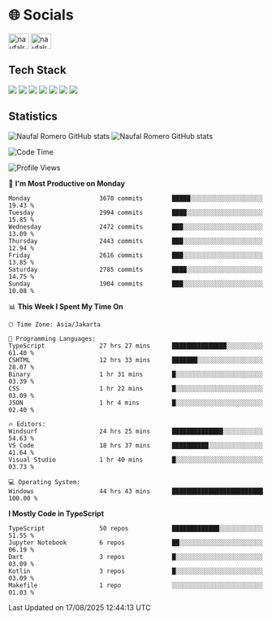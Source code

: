 <h1 align="">🌐 Socials</h1>
<p align="left">
<a href="https://linkedin.com/in/naufal-romero-putra-pratama-9ab816177/" target="blank"><img align="center" src="https://raw.githubusercontent.com/rahuldkjain/github-profile-readme-generator/master/src/images/icons/Social/linked-in-alt.svg" alt="naufalromero" height="30" width="40" /></a>
<a href="https://instagram.com/naufalromero" target="blank"><img align="center" src="https://raw.githubusercontent.com/rahuldkjain/github-profile-readme-generator/master/src/images/icons/Social/instagram.svg" alt="naufalromero" height="30" width="40" /></a>
</p>


<h2 align="">Tech Stack</h2>
<div align="">
  <img src="https://img.shields.io/badge/next.js-000000?style=for-the-badge&logo=nextdotjs&logoColor=white"/>
 <img src="https://img.shields.io/badge/typescript-%23007ACC.svg?style=for-the-badge&logo=typescript&logoColor=white"/>
 <img src="https://img.shields.io/badge/react-%2320232a.svg?style=for-the-badge&logo=react&logoColor=%2361DAFB"/>
 <img src="https://img.shields.io/badge/tailwindcss-%2338B2AC.svg?style=for-the-badge&logo=tailwind-css&logoColor=white"/>
 <img src="https://img.shields.io/badge/Prisma-3982CE?style=for-the-badge&logo=Prisma&logoColor=white"/>
 <img src="https://img.shields.io/badge/javascript-%23323330.svg?style=for-the-badge&logo=javascript&logoColor=%23F7DF1E"/>
 <img src="https://img.shields.io/badge/java-%23ED8B00.svg?style=for-the-badge&logo=openjdk&logoColor=white"/>
</div>


<h2 align="">Statistics</h2>
<div align="">
<img src="https://github-readme-stats-xi-nine-74.vercel.app/api?username=romves&show_icons=true&theme=tokyonight&include_all_commits=true&count_private=true" alt="Naufal Romero GitHub stats"/>
<img src="https://github-readme-stats-xi-nine-74.vercel.app/api/top-langs/?username=romves&theme=tokyonight&hide_border=false&include_all_commits=true&count_private=true&layout=compact" alt="Naufal Romero GitHub stats"/>
</div>

<!--START_SECTION:waka-->
![Code Time](http://img.shields.io/badge/Code%20Time-2%2C798%20hrs%208%20mins-blue)

![Profile Views](http://img.shields.io/badge/Profile%20Views-0-blue)

📅 **I'm Most Productive on Monday** 

```text
Monday                   3670 commits        █████░░░░░░░░░░░░░░░░░░░░   19.43 % 
Tuesday                  2994 commits        ████░░░░░░░░░░░░░░░░░░░░░   15.85 % 
Wednesday                2472 commits        ███░░░░░░░░░░░░░░░░░░░░░░   13.09 % 
Thursday                 2443 commits        ███░░░░░░░░░░░░░░░░░░░░░░   12.94 % 
Friday                   2616 commits        ███░░░░░░░░░░░░░░░░░░░░░░   13.85 % 
Saturday                 2785 commits        ████░░░░░░░░░░░░░░░░░░░░░   14.75 % 
Sunday                   1904 commits        ███░░░░░░░░░░░░░░░░░░░░░░   10.08 % 
```


📊 **This Week I Spent My Time On** 

```text
🕑︎ Time Zone: Asia/Jakarta

💬 Programming Languages: 
TypeScript               27 hrs 27 mins      ███████████████░░░░░░░░░░   61.40 % 
CSHTML                   12 hrs 33 mins      ███████░░░░░░░░░░░░░░░░░░   28.07 % 
Binary                   1 hr 31 mins        █░░░░░░░░░░░░░░░░░░░░░░░░   03.39 % 
CSS                      1 hr 22 mins        █░░░░░░░░░░░░░░░░░░░░░░░░   03.09 % 
JSON                     1 hr 4 mins         █░░░░░░░░░░░░░░░░░░░░░░░░   02.40 % 

🔥 Editors: 
Windsurf                 24 hrs 25 mins      ██████████████░░░░░░░░░░░   54.63 % 
VS Code                  18 hrs 37 mins      ██████████░░░░░░░░░░░░░░░   41.64 % 
Visual Studio            1 hr 40 mins        █░░░░░░░░░░░░░░░░░░░░░░░░   03.73 % 

💻 Operating System: 
Windows                  44 hrs 43 mins      █████████████████████████   100.00 % 
```

**I Mostly Code in TypeScript** 

```text
TypeScript               50 repos            █████████████░░░░░░░░░░░░   51.55 % 
Jupyter Notebook         6 repos             ██░░░░░░░░░░░░░░░░░░░░░░░   06.19 % 
Dart                     3 repos             █░░░░░░░░░░░░░░░░░░░░░░░░   03.09 % 
Kotlin                   3 repos             █░░░░░░░░░░░░░░░░░░░░░░░░   03.09 % 
Makefile                 1 repo              ░░░░░░░░░░░░░░░░░░░░░░░░░   01.03 % 
```




 Last Updated on 17/08/2025 12:44:13 UTC
<!--END_SECTION:waka-->
